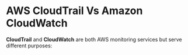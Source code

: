# AWS CloudTrail Vs Amazon CloudWatch

**CloudTrail** and **CloudWatch** are both AWS monitoring services but serve different purposes:
